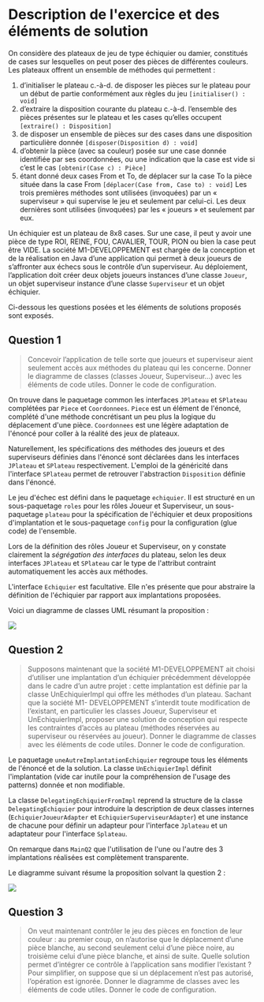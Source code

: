 # Description de l'exercice et des éléments de solution

On considère des plateaux de jeu de type échiquier ou damier, constitués de cases sur lesquelles on peut poser des pièces de différentes couleurs. Les plateaux offrent un ensemble de méthodes qui permettent :
1. d’initialiser le plateau c.-à-d. de disposer les pièces sur le plateau pour un début de partie conformément aux règles du jeu `[initialiser() : void]`
2. d’extraire la disposition courante du plateau c.-à-d. l’ensemble des pièces présentes sur le plateau et les cases qu’elles occupent `[extraire() : Disposition]`
3. de disposer un ensemble de pièces sur des cases dans une disposition particulière donnée `[disposer(Disposition d) : void]`
4. d’obtenir la pièce (avec sa couleur) posée sur une case donnée identifiée par ses coordonnées, ou une indication que la case est vide si c’est le cas `[obtenir(Case c) : Pièce]`
5. étant donné deux cases From et To, de déplacer sur la case To la pièce située dans la case From `[déplacer(Case from, Case to) : void]`
Les trois premières méthodes sont utilisées (invoquées) par un « superviseur » qui supervise le jeu et seulement par celui-ci. Les deux dernières sont utilisées (invoquées) par les « joueurs » et seulement par eux.
        
Un échiquier est un plateau de 8x8 cases. Sur une case, il peut y avoir une pièce de type ROI, REINE, FOU, CAVALIER, TOUR, PION ou bien la case peut être VIDE.
La société M1-DEVELOPPEMENT est chargée de la conception et de la réalisation en Java d’une application qui permet à deux joueurs de s’affronter aux échecs sous le contrôle d’un superviseur. Au déploiement, l’application doit créer deux objets joueurs instances d’une classe `Joueur`, un objet superviseur instance d’une classe `Superviseur` et un objet échiquier.

Ci-dessous les questions posées et les éléments de solutions proposés sont exposés.

## Question 1

> Concevoir l’application de telle sorte que joueurs et superviseur aient seulement accès aux méthodes du plateau qui les concerne. Donner le diagramme de classes (classes Joueur, Superviseur...) avec les éléments de code utiles. Donner le code de configuration.


On trouve dans le paquetage common les interfaces `JPlateau` et `SPlateau` complétées par `Piece` et `Coordonnees`. `Piece` est un élément de l'énoncé, complété d'une méthode concrétisant un peu plus la logique du déplacement d'une pièce. `Coordonnees` est une légère adaptation de l'énoncé pour coller à la réalité des jeux de plateaux.

Naturellement, les spécifications des méthodes des joueurs et des superviseurs définies dans l'énoncé sont déclarées dans les interfaces `JPlateau` et `SPlateau` respectivement. L'emploi de la généricité dans l'interface `SPlateau` permet de retrouver l'abstraction `Disposition` définie dans l'énoncé.

Le jeu d'échec est défini dans le paquetage `echiquier`. Il est structuré en un sous-paquetage `roles` pour les rôles Joueur et Superviseur, un sous-paquetage `plateau` pour la spécification de l'échiquier et deux propositions d'implantation et le sous-paquetage `config` pour la configuration (glue code) de l'ensemble.

Lors de la définition des rôles Joueur et Superviseur, on y constate clairement la *ségrégation des interfaces* du plateau, selon les deux interfaces `JPlateau` et `SPlateau` car le type de l'attribut contraint automatiquement les accès aux méthodes.

L'interface `Echiquier` est facultative. Elle n'es présente que pour abstraire la définition de l'échiquier par rapport aux implantations proposées. 

Voici un diagramme de classes UML résumant la proposition : 

![](https://www.plantuml.com/plantuml/png/ZPBDJiCm48JFyLEiUYfIMy4PL1Mr79fJfJw1Qs_B2iSRrdQ5WBux-Ic9EO2uH3kPx3UJnAiGjSHKEHLUoDTQT0N6wH0UOnGwf8XRmtvFxmYtIf6FA4Tj47Q4pVL35GTcXzh3MJkokC7QDNQ5FaxNp6BPUyG0H-5g1lcTo3Vtwf8ZovtJ4NLggJsU3n4zoG-I6US6K9oPBDW-LVuHMQXB5hdF8ZiIUOga7OK6jg5GSsWqUx3ZtAQksJaqhNhecYu1y2sA9i7fsAhR-HEKTtaop_IQ2AL5eRTX-22ph6UXYa6SC7xFNMgP6MLcN5JtHw7aX4dWglQfHZbJm2HANQtvV0cJEvZN_N9J2KsO34NKkFFRiqDLjQrgrnq4ygVntHQBpoKCKgtGs_RmVG40)

## Question 2

> Supposons maintenant que la société M1-DEVELOPPEMENT ait choisi d’utiliser une implantation d’un échiquier précédemment développée dans le cadre d’un autre projet : cette implantation est définie par la classe UnEchiquierImpl qui offre les méthodes d’un plateau. Sachant que la société M1- DEVELOPPEMENT s’interdit toute modification de l’existant, en particulier les classes Joueur, Superviseur et UnEchiquierImpl, proposer une solution de conception qui respecte les contraintes d’accès au plateau (méthodes réservées au superviseur ou réservées au joueur). Donner le diagramme de classes avec les éléments de code utiles. Donner le code de configuration.

Le paquetage `uneAutreImplantationEchiquier` regroupe tous les éléments de l'énoncé et de la solution. La classe `UnEchiquierImpl` définit l'implantation (vide car inutile pour la compréhension de l'usage des patterns) donnée et non modifiable.

La classe `DelegatingEchiquierFromImpl` reprend la structure de la classe `DelegatingEchiquier` pour introduire la description de deux classes internes (`EchiquierJoueurAdapter` et `EchiquierSuperviseurAdapter`) et une instance de chacune pour définir un adapteur pour l'interface `Jplateau` et un adaptateur pour l'interface `Splateau`.

On remarque dans `MainQ2` que l'utilisation de l'une ou l'autre des 3 implantations réalisées est complètement transparente.

Le diagramme suivant résume la proposition solvant la question 2 :

![](https://www.plantuml.com/plantuml/png/dLHDRzim33rRluB8gOEROZjl25gqEzId0i5-W2ApBJ5PyYWg6BRblyyVBYCWMvVr9ehYUu_aiw-JM9RSUPE-KkWjsmwSjodTY33jik2zYs5BFn3U6qD1a1-jGtWWT0W_JRMBqQCDiBUUMhp3tW_f3eDStCR8RGm1CS4Zn-uIoXk9xpwQGmdPF7WhQFE8EiF7dM0WBf707Sy3GBMFr48xi_8Pb9Kv59HRfLoGA92GzPG6i3jAVKn370Eqn_F8UXkzHpT6doQb6m3yBco9yK9LpJMl0fLQFhjd-fO9UOJ2q2OTo6MXipAL1ayeB-U9jIaIJP4uc6cZqCICcM69jhb7tbF2pCOigVLw0wiFiExdua4IkhHI8KPh_lfMfPhxhlUJ4IWy7Nkxklgr0GtDekLBqAknR5n7hVkOUgjFHZvFt2rfdRWLzpnVgOSiXU9H5_SuJsKXL-gYkvlMze8CzD94qiPKtBbcgV_bblfSkvnARcB-izgcL7lsrrJ_x-SqIdfbVceIcuLH7wvE5cxAZjvIVusX7VzYlm40)

## Question 3

> On veut maintenant contrôler le jeu des pièces en fonction de leur couleur : au premier coup, on n’autorise que le déplacement d’une pièce blanche, au second seulement celui d’une pièce noire, au troisième celui d’une pièce blanche, et ainsi de suite. Quelle solution permet d’intégrer ce contrôle à l’application sans modifier l’existant ? Pour simplifier, on suppose que si un déplacement n’est pas autorisé, l’opération est ignorée. Donner le diagramme de classes avec les éléments de code utiles. Donner le code de configuration.